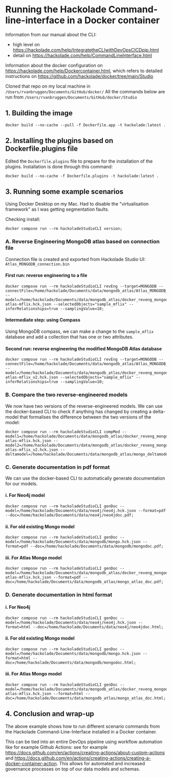 # Running the Hackolade Command-line-interface in a Docker container

Information from our manual about the CLI: 
* high level on https://hackolade.com/help/IntegratetheCLIwithDevOpsCICDpip.html
* detail on https://hackolade.com/help/CommandLineInterface.html

Information about the docker configuration on https://hackolade.com/help/Dockercontainer.html, which refers to detailed instructions on https://github.com/hackolade/docker/tree/main/Studio

Cloned that repo on my local machine in `/Users/rvanbruggen/Documents/GitHub/docker/`
All the commands below are run from `/Users/rvanbruggen/Documents/GitHub/docker/Studio`

## 1. Building the image
```
docker build --no-cache --pull -f Dockerfile.app -t hackolade:latest .
```
## 2. Installing the plugins based on Dockerfile.plugins file
Edited the `Dockerfile.plugins` file to prepare for the installation of the plugins.
Installation is done through this command:
```
docker build --no-cache -f Dockerfile.plugins -t hackolade:latest .
```

## 3. Running some example scenarios
Using Docker Desktop on my Mac.
Had to disable the "virtualisation framework" as I was getting segmentation faults. 

Checking install:
```
docker compose run --rm hackoladeStudioCLI version;
```

### A. Reverse Engineering MongoDB atlas based on connection file
Connection file is created and exported from Hackolade Studio UI: `Atlas_MONGODB_connection.bin`
#### First run: reverse engineering to a file
```
docker compose run --rm hackoladeStudioCLI revEng --target=MONGODB --connectFile=/home/hackolade/Documents/data/mongodb_atlas/Atlas_MONGODB_connection.bin --model=/home/hackolade/Documents/data/mongodb_atlas/docker_reveng_mongodb-atlas-mflix.hck.json --selectedObjects="sample_mflix" --inferRelationships=true --samplingValue=10;
```

#### Intermediate step: using Compass
Using MongoDB compass, we can make a change to the `sample_mflix` database and add a collection that has one or two attributes.
#### Second run: reverse engineering the modified MongoDB Atlas database
```
docker compose run --rm hackoladeStudioCLI revEng --target=MONGODB --connectFile=/home/hackolade/Documents/data/mongodb_atlas/Atlas_MONGODB_connection.bin --model=/home/hackolade/Documents/data/mongodb_atlas/docker_reveng_mongodb-atlas-mflix_v2.hck.json --selectedObjects="sample_mflix" --inferRelationships=true --samplingValue=10;
```
### B. Compare the two reverse-engineered models
We now have two versions of the reverse-engineered models. We can use the docker-based CLI to check if anything has changed by creating a delta-model that formalises the difference between the two versions of the model:

```
docker compose run --rm hackoladeStudioCLI compMod --model1=/home/hackolade/Documents/data/mongodb_atlas/docker_reveng_mongodb-atlas-mflix.hck.json --model2=/home/hackolade/Documents/data/mongodb_atlas/docker_reveng_mongodb-atlas-mflix_v2.hck.json --deltamodel=/home/hackolade/Documents/data/mongodb_atlas/mongo_deltamodel.hck.json;
```

### C. Generate documentation in pdf format
We can use the docker-based CLI to automatically generate documentation for our models.
#### i. For Neo4j model
```
docker compose run --rm hackoladeStudioCLI genDoc --model=/home/hackolade/Documents/data/neo4j/neo4j.hck.json --format=pdf --doc=/home/hackolade/Documents/data/neo4j/neo4jdoc.pdf;
```
#### ii. For old existing Mongo model
```
docker compose run --rm hackoladeStudioCLI genDoc --model=/home/hackolade/Documents/data/mongodb/mongo.hck.json --format=pdf --doc=/home/hackolade/Documents/data/mongodb/mongodoc.pdf;
```
#### iii. For Atlas Mongo model
```
docker compose run --rm hackoladeStudioCLI genDoc --model=/home/hackolade/Documents/data/mongodb_atlas/docker_reveng_mongodb-atlas-mflix.hck.json --format=pdf --doc=/home/hackolade/Documents/data/mongodb_atlas/mongo_atlas_doc.pdf;
```

### D. Generate documentation in html format

#### i. For Neo4j
```
docker compose run --rm hackoladeStudioCLI genDoc --model=/home/hackolade/Documents/data/neo4j/neo4j.hck.json --format=html --doc=/home/hackolade/Documents/data/neo4j/neo4jdoc.html;
```
#### ii. For old existing Mongo model
```
docker compose run --rm hackoladeStudioCLI genDoc --model=/home/hackolade/Documents/data/mongodb/mongo.hck.json --format=html --doc=/home/hackolade/Documents/data/mongodb/mongodoc.html;
```
#### iii. For Atlas Mongo model
```
docker compose run --rm hackoladeStudioCLI genDoc --model=/home/hackolade/Documents/data/mongodb_atlas/docker_reveng_mongodb-atlas-mflix.hck.json --format=html --doc=/home/hackolade/Documents/data/mongodb_atlas/mongo_atlas_doc.html;
```


## 4. Conclusion and wrap-up
The above example shows how to run different scenario commands from the Hackolade Command-Line-Interface installed in a Docker container. 

This can be tied into an entire DevOps pipeline using workflow automation like for example Github Actions: see for example https://docs.github.com/en/actions/creating-actions/about-custom-actions and https://docs.github.com/en/actions/creating-actions/creating-a-docker-container-action. This allows for automated and increased governance processes on top of our data models and schemas.